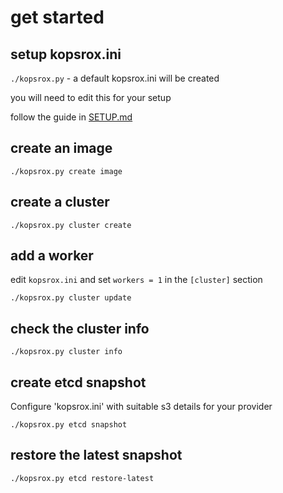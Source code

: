 # get started

## setup kopsrox.ini

`./kopsrox.py` - a default kopsrox.ini will be created

you will need to edit this for your setup

follow the guide in [SETUP.md](SETUP.md)

## create an image

`./kopsrox.py create image`

## create a cluster

`./kopsrox.py cluster create`

## add a worker

edit `kopsrox.ini` and set `workers = 1` in the `[cluster]` section

`./kopsrox.py cluster update`

## check the cluster info

`./kopsrox.py cluster info`

## create etcd snapshot 

Configure 'kopsrox.ini' with suitable s3 details for your provider

`./kopsrox.py etcd snapshot`

## restore the latest snapshot

`./kopsrox.py etcd restore-latest`
